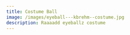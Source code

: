 ```yaml
---
title: Costume Ball
image: /images/eyeball---kbrehm--costume.jpg
description: Raaaadd eyeballz costume
---
```


